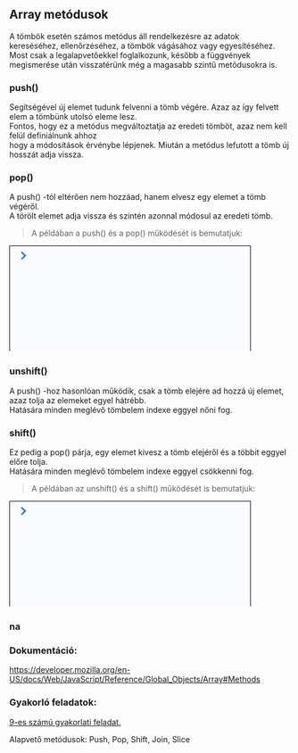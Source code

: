 ## Array metódusok  
A tömbök esetén számos metódus áll rendelkezésre az adatok kereséséhez, ellenőrzéséhez, a tömbök vágásához vagy egyesítéséhez.  
Most csak a legalapvetőekkel foglalkozunk, később a függvények megismerése után visszatérünk még a magasabb szintű metódusokra is.  

### push()
Segítségével új elemet tudunk felvenni a tömb végére. Azaz az így felvett elem a tömbünk utolsó eleme lesz.  
Fontos, hogy ez a metódus megváltoztatja az eredeti tömböt, azaz nem kell felül definiálnunk ahhoz  
hogy a módosítások érvénybe lépjenek. Miután a metódus lefutott a tömb új hosszát adja vissza.    

### pop()
A push() -tól eltérően nem hozzáad, hanem elvesz egy elemet a tömb végéről.  
A törölt elemet adja vissza és szintén azonnal módosul az eredeti tömb.  
  
> A példában a push() és a pop() működését is bemutatjuk:  
  
![Boolean definíció](/docs/basic/week1/image/variable_types_array_definition.gif)   

### unshift()
A push() -hoz hasonlóan működik, csak a tömb elejére ad hozzá új elemet, azaz tolja az elemeket egyel hátrébb.  
Hatására minden meglévő tömbelem indexe eggyel nőni fog.  

### shift()  
Ez pedig a pop() párja, egy elemet kivesz a tömb elejéről és a többit eggyel előre tolja.  
Hatására minden meglévő tömbelem indexe eggyel csökkenni fog.  
  
> A példában az unshift() és a shift() működését is bemutatjuk:  
  
![Boolean definíció](/docs/basic/week1/image/variable_types_array_definition.gif)  
  
### na


### Dokumentáció: 
https://developer.mozilla.org/en-US/docs/Web/JavaScript/Reference/Global_Objects/Array#Methods  

### Gyakorló feladatok:
<a href="http://cherryapps.hu/yellow-road" target="_blank">9-es számú gyakorlati feladat.</a>


Alapvető metódusok: Push, Pop, Shift, Join, Slice
